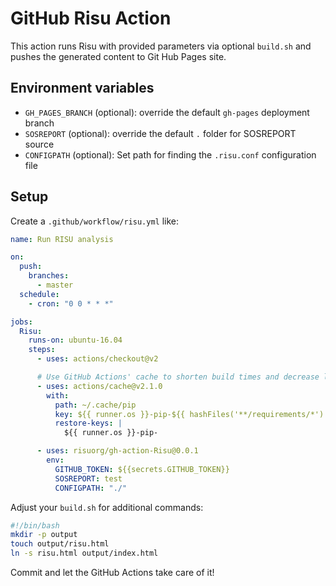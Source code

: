# GitHub Risu Action

This action runs Risu with provided parameters via optional `build.sh` and pushes the generated content to Git Hub Pages site.

## Environment variables

- `GH_PAGES_BRANCH` (optional): override the default `gh-pages` deployment branch
- `SOSREPORT` (optional): override the default `.` folder for SOSREPORT source
- `CONFIGPATH` (optional): Set path for finding the `.risu.conf` configuration file

## Setup

Create a `.github/workflow/risu.yml` like:

```yml
name: Run RISU analysis

on:
  push:
    branches:
      - master
  schedule:
    - cron: "0 0 * * *"

jobs:
  Risu:
    runs-on: ubuntu-16.04
    steps:
      - uses: actions/checkout@v2

      # Use GitHub Actions' cache to shorten build times and decrease load on servers
      - uses: actions/cache@v2.1.0
        with:
          path: ~/.cache/pip
          key: ${{ runner.os }}-pip-${{ hashFiles('**/requirements/*') }}
          restore-keys: |
            ${{ runner.os }}-pip-

      - uses: risuorg/gh-action-Risu@0.0.1
        env:
          GITHUB_TOKEN: ${{secrets.GITHUB_TOKEN}}
          SOSREPORT: test
          CONFIGPATH: "./"
```

Adjust your `build.sh` for additional commands:

```sh
#!/bin/bash
mkdir -p output
touch output/risu.html
ln -s risu.html output/index.html
```

Commit and let the GitHub Actions take care of it!
